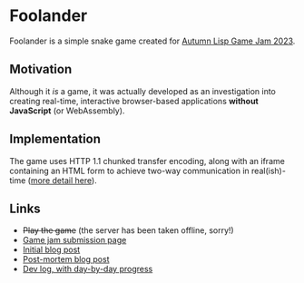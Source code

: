 # Foolander
Foolander is a simple snake game created for [Autumn Lisp Game Jam 2023](https://itch.io/jam/autumn-lisp-game-jam-2023).

## Motivation
Although it *is* a game, it was actually developed as an investigation into creating real-time, interactive browser-based applications **without JavaScript** (or WebAssembly).

## Implementation
The game uses HTTP 1.1 chunked transfer encoding, along with an iframe containing an HTML form to achieve two-way communication in real(ish)-time ([more detail here](https://log.schemescape.com/posts/web-development/interactive-browser-app-without-js-2.html)).

## Links

* ~~Play the game~~ (the server has been taken offline, sorry!)
* [Game jam submission page](https://itch.io/jam/autumn-lisp-game-jam-2023/rate/2333756)
* [Initial blog post](https://log.schemescape.com/posts/web-development/interactive-browser-app-without-js.html)
* [Post-mortem blog post](https://log.schemescape.com/posts/web-development/interactive-browser-app-without-js-2.html)
* [Dev log, with day-by-day progress](https://jaredkrinke.itch.io/foolander/devlog/627024/autumn-lisp-game-jam-entry)
